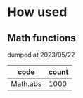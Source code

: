 # How used

## Math functions

dumped at 2023/05/22

| code     | count |
| -------- | ----- |
| Math.abs | 1000  |

<!-- ## Object functions

dumped at 2023/05/22 -->
